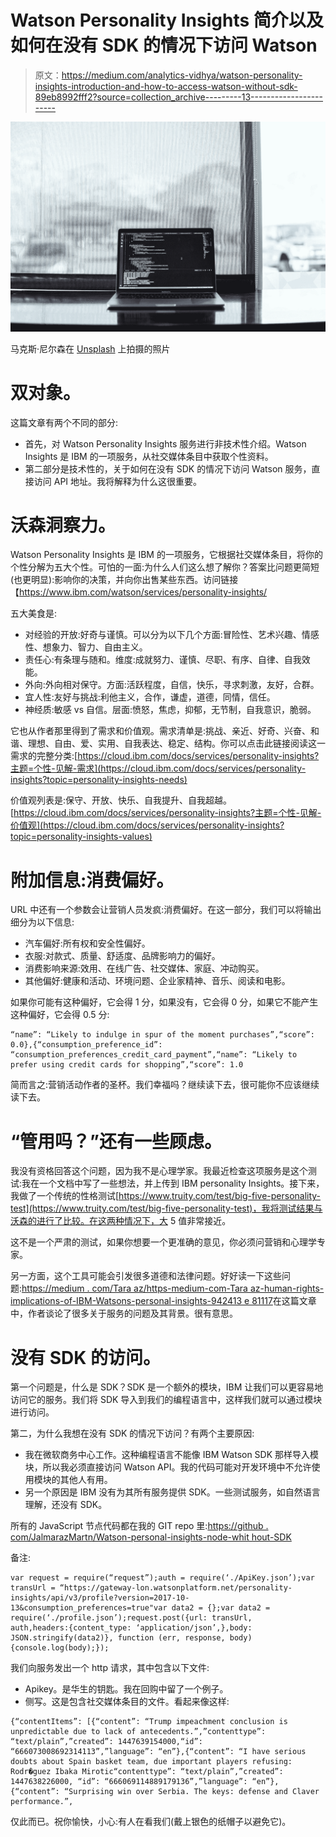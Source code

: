 # Watson Personality Insights 简介以及如何在没有 SDK 的情况下访问 Watson

> 原文：<https://medium.com/analytics-vidhya/watson-personality-insights-introduction-and-how-to-access-watson-without-sdk-89eb8992fff2?source=collection_archive---------13----------------------->

![](img/3651dab22e5725bed969dc732b694cb9.png)

马克斯·尼尔森在 [Unsplash](https://unsplash.com?utm_source=medium&utm_medium=referral) 上拍摄的照片

# 双对象。

这篇文章有两个不同的部分:

*   首先，对 Watson Personality Insights 服务进行非技术性介绍。Watson Insights 是 IBM 的一项服务，从社交媒体条目中获取个性资料。
*   第二部分是技术性的，关于如何在没有 SDK 的情况下访问 Watson 服务，直接访问 API 地址。我将解释为什么这很重要。

# 沃森洞察力。

Watson Personality Insights 是 IBM 的一项服务，它根据社交媒体条目，将你的个性分解为五大个性。可怕的一面:为什么人们这么想了解你？答案比问题更简短(也更明显):影响你的决策，并向你出售某些东西。访问链接【https://www.ibm.com/watson/services/personality-insights/ 

五大美食是:

*   对经验的开放:好奇与谨慎。可以分为以下几个方面:冒险性、艺术兴趣、情感性、想象力、智力、自由主义。
*   责任心:有条理与随和。维度:成就努力、谨慎、尽职、有序、自律、自我效能。
*   外向:外向相对保守。方面:活跃程度，自信，快乐，寻求刺激，友好，合群。
*   宜人性:友好与挑战:利他主义，合作，谦虚，道德，同情，信任。
*   神经质:敏感 vs 自信。层面:愤怒，焦虑，抑郁，无节制，自我意识，脆弱。

它也从作者那里得到了需求和价值观。需求清单是:挑战、亲近、好奇、兴奋、和谐、理想、自由、爱、实用、自我表达、稳定、结构。你可以点击此链接阅读这一需求的完整分类:[https://cloud.ibm.com/docs/services/personality-insights?主题=个性-见解-需求](https://cloud.ibm.com/docs/services/personality-insights?topic=personality-insights-needs)

价值观列表是:保守、开放、快乐、自我提升、自我超越。[https://cloud.ibm.com/docs/services/personality-insights?主题=个性-见解-价值观](https://cloud.ibm.com/docs/services/personality-insights?topic=personality-insights-values)

# 附加信息:消费偏好。

URL 中还有一个参数会让营销人员发疯:消费偏好。在这一部分，我们可以将输出细分为以下信息:

*   汽车偏好:所有权和安全性偏好。
*   衣服:对款式、质量、舒适度、品牌影响力的偏好。
*   消费影响来源:效用、在线广告、社交媒体、家庭、冲动购买。
*   其他偏好:健康和活动、环境问题、企业家精神、音乐、阅读和电影。

如果你可能有这种偏好，它会得 1 分，如果没有，它会得 0 分，如果它不能产生这种偏好，它会得 0.5 分:

```
“name”: “Likely to indulge in spur of the moment purchases”,“score”: 0.0},{“consumption_preference_id”: “consumption_preferences_credit_card_payment”,“name”: “Likely to prefer using credit cards for shopping”,“score”: 1.0
```

简而言之:营销活动作者的圣杯。我们幸福吗？继续读下去，很可能你不应该继续读下去。

# “管用吗？”还有一些顾虑。

我没有资格回答这个问题，因为我不是心理学家。我最近检查这项服务是这个测试:我在一个文档中写了一些想法，并上传到 IBM personality Insights。接下来，我做了一个传统的性格测试[https://www.truity.com/test/big-five-personality-test](https://www.truity.com/test/big-five-personality-test)，我将测试结果与沃森的进行了比较。在这两种情况下，大 5 值非常接近。

这不是一个严肃的测试，如果你想要一个更准确的意见，你必须问营销和心理学专家。

另一方面，这个工具可能会引发很多道德和法律问题。好好读一下这些问题:[https://medium . com/Tara az/https-medium-com-Tara az-human-rights-implications-of-IBM-Watsons-personal-insights-942413 e 81117](/taraaz/https-medium-com-taraaz-human-rights-implications-of-ibm-watsons-personality-insights-942413e81117)在这篇文章中，作者谈论了很多关于服务的问题及其背景。很有意思。

# 没有 SDK 的访问。

第一个问题是，什么是 SDK？SDK 是一个额外的模块，IBM 让我们可以更容易地访问它的服务。我们将 SDK 导入到我们的编程语言中，这样我们就可以通过模块进行访问。

第二，为什么我想在没有 SDK 的情况下访问？有两个主要原因:

*   我在微软商务中心工作。这种编程语言不能像 IBM Watson SDK 那样导入模块，所以我必须直接访问 Watson API。我的代码可能对开发环境中不允许使用模块的其他人有用。
*   另一个原因是 IBM 没有为其所有服务提供 SDK。一些测试服务，如自然语言理解，还没有 SDK。

所有的 JavaScript 节点代码都在我的 GIT repo 里:[https://github . com/JalmarazMartn/Watson-personal-insights-node-whit hout-SDK](https://github.com/JalmarazMartn/Watson-personal-insights-node-whithout-SDK)

备注:

```
var request = require(“request”);auth = require(‘./ApiKey.json’);var transUrl = “https://gateway-lon.watsonplatform.net/personality-insights/api/v3/profile?version=2017-10-13&consumption_preferences=true"var data2 = {};var data2 = require(‘./profile.json’);request.post({url: transUrl,
auth,headers:{content_type: ‘application/json’,},body: JSON.stringify(data2)}, function (err, response, body) {console.log(body);});
```

我们向服务发出一个 http 请求，其中包含以下文件:

*   Apikey。是华生的钥匙。我在回购中留了一个例子。
*   侧写。这是包含社交媒体条目的文件。看起来像这样:

```
{“contentItems”: [{“content”: “Trump impeachment conclusion is unpredictable due to lack of antecedents.”,”contenttype”: “text/plain”,”created”: 1447639154000,“id”: “666073008692314113”,”language”: “en”},{“content”: “I have serious doubts about Spain basket team, due important players refusing: Rodr�guez Ibaka Mirotic“contenttype”: “text/plain”,”created”: 1447638226000, “id”: “666069114889179136”,”language”: “en”},{“content”: “Surprising win over Serbia. The keys: defense and Claver performance.”,
```

仅此而已。祝你愉快，小心:有人在看我们(戴上银色的纸帽子以避免它)。